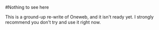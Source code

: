 #Nothing to see here

This is a ground-up re-write of Oneweb, and it isn't ready yet. I strongly recommend you don't try and use it right now.